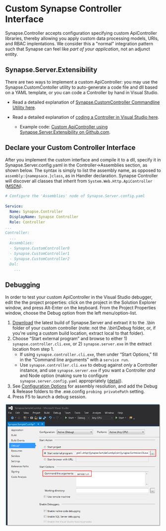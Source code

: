 # Custom Synapse Controller Interface

Synapse.Controller accepts configuration specifying custom ApiController libraries, thereby allowing you apply custom data processing models, URIs, and RBAC implentations.  We consider this a "normal" integration pattern such that Synapse can feel like _part of your application_, not an adjunct entity.

## Synapse.Server.Extensibility

There are two ways to implement a custom ApiController: you may use the Synapse.CustomContoller utility to auto-generate a code file and dll based on a YAML template, or you can code a Controller by hand in Visual Studio.

- Read a detailed explanation of [Synapse.CustomController Commandline Utility here](controller/util).

- Read a detailed explanation of [coding a Controller in Visual Studio here](controller/vs).

    - Example code: <a href="https://gist.github.com/SynapseProject/0f345c4fa60cdb53ae8d3585cde24513" target="_blank">Custom ApiController using Synapse.Server.Extensibility on Github.com</a>.


## Declare your Custom Controller Interface

After you implement the custom interface and compile it to a dll, specify it in Synapse.Server.config.yaml in the Controller->Assemblies section, as shown below.  The syntax is simply to list the assembly name, as opposed to `assembly:{namepsace.}class`, as in Handler declaration.  Synapse Controller will discover all classes that inherit from `System.Web.Http.ApiController` (<a href="https://msdn.microsoft.com/en-us/library/system.web.http.apicontroller(v=vs.118).aspx" target="_blank">MSDN<a/>).

```yaml
# Configure the 'Assemblies' node of Synapse.Server.config.yaml

Service:
  Name: Synapse.Controller
  DisplayName: Synapse Controller
  Role: Controller
...
Controller:
  ...
  Assemblies: 
  - Synapse.CustomController0
  - Synapse.CustomController1
  - Synapse.CustomController2
  Dal:
    ...
```


## Debugging

In order to test your custom ApiController in the Visual Studio debugger, edit the the project properties: click on the project in the Solution Explorer window, and press Alt-Enter on the keyboard. From the Project Properties window, choose the Debug option from the left menu/option-list.

1. <a href="https://github.com/SynapseProject/synapse.server.net/releases" target="_blank">Download</a> the latest build of Synapse.Server and extraxt it to the .\bin folder of your custom controller (note: not the .\bin\Debug folder, or, if you're using a custom build location, extract local to that folder).
2. Choose “Start external program” and browse to either 1) `synapse.controller.cli.exe`, or 2) `synapse.server.exe` in the extract location from step 1.
    - If using `synapse.controller.cli.exe`, then under “Start Options,” fill in the “Command line arguments” with a `service run`.
    - Use `synapse.controller.cli.exe` to debug against _only_ a Controller instance, and use `synapse.server.exe` if you want a Controller _and_ and Node option (making sure to configure `synapse.server.config.yaml` appropriately ([detail](..\run\setup\options)).
3. See [Configuration Options](..\run\setup\options#relocating-the-assemblies-authorization-dal-and-handlers-folders) for assembly resolution, and add the Debug & Release folders to the .exe.config `probing privatePath` setting.
4. Press F5 to launch a debug session.

<p align="center">
<img alt="Synapse Handler" src="../../img/syn_controllerDebug.png" />
</p>